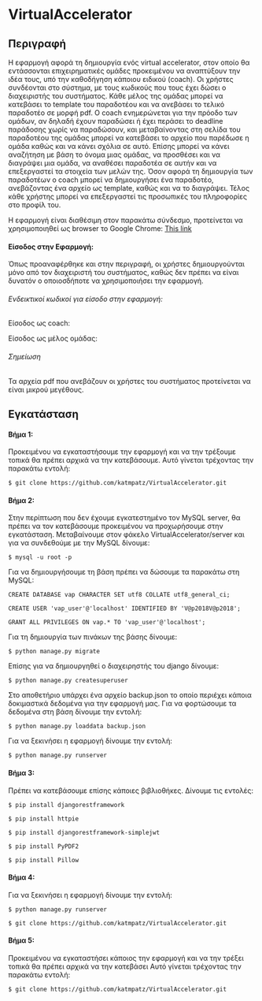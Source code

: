 # VirtualAccelerator

## Περιγραφή
Η εφαρμογή αφορά τη δημιουργία ενός virtual accelerator, στον οποίο θα εντάσσονται επιχειρηματικές ομάδες προκειμένου να αναπτύξουν την ιδέα τους, υπό την καθοδήγηση κάποιου ειδικού (coach). Οι χρήστες συνδέονται στο σύστημα, με τους κωδικούς που τους έχει δώσει ο διαχειριστής του συστήματος. Κάθε μέλος της ομάδας  μπορεί να κατεβάσει το template του παραδοτέου και να ανεβάσει το τελικό παραδοτέο σε μορφή pdf. O coach ενημερώνεται για την πρόοδο των ομάδων, αν δηλαδή έχουν παραδώσει ή έχει περάσει το deadline παράδοσης χωρίς να παραδώσουν, και μεταβαίνοντας στη σελίδα του παραδοτέου της ομάδας μπορεί να κατεβάσει το αρχείο που παρέδωσε η ομάδα καθώς και να κάνει σχόλια σε αυτό. Επίσης μπορεί να κάνει αναζήτηση με βάση το όνομα μιας ομάδας, να προσθέσει και να διαγράψει μια ομάδα, να αναθέσει παραδοτέα σε αυτήν και να επεξεργαστεί τα στοιχεία των μελών της. Όσον αφορά τη δημιουργία των παραδοτέων ο coach μπορεί να δημιουργήσει ένα παραδοτέο, ανεβάζοντας ένα αρχείο ως template, καθώς και να το διαγράψει. Τέλος κάθε χρήστης μπορεί να επεξεργαστεί τις προσωπικές του πληροφορίες στο προφίλ του.

Η εφαρμογή είναι διαθέσιμη στον παρακάτω σύνδεσμο, προτείνεται να χρησιμοποιηθεί ως browser το Google Chrome: [This link](https://snf-843482.vm.okeanos.grnet.gr/users "Accelerator")

#### Είσοδος στην Εφαρμογή:
Όπως προαναφέρθηκε και στην περιγραφή, οι χρήστες δημιουργούνται μόνο από τον διαχειριστή του συστήματος, καθώς δεν πρέπει να είναι δυνατόν ο οποιοσδήποτε να χρησιμοποιήσει την εφαρμογή.

###### Ενδεικτικοί κωδικοί για είσοδο στην εφαρμογή:
Είσοδος ως coach:

Είσοδος ως μέλος ομάδας:

###### Σημείωση
Τα αρχεία pdf που ανεβάζουν οι χρήστες του συστήματος προτείνεται να είναι μικρού μεγέθους.


## Εγκατάσταση
#### Βήμα 1:
Προκειμένου να εγκαταστήσουμε την εφαρμογή και να την τρέξουμε τοπικά θα πρέπει αρχικά να την κατεβάσουμε. Αυτό γίνεται τρέχοντας την παρακάτω εντολή:

```
$ git clone https://github.com/katmpatz/VirtualAccelerator.git
```
#### Βήμα 2:
Στην περίπτωση που δεν έχουμε εγκατεστημένο τον MySQL server, θα πρέπει να τον κατεβάσουμε προκειμένου να προχωρήσουμε στην εγκατάσταση.
Μεταβαίνουμε στον φάκελο VirtualAccelerator/server και για να συνδεθούμε με την MySQL δίνουμε:

```
$ mysql -u root -p
```

Για να δημιουργήσουμε τη βάση πρέπει να δώσουμε τα παρακάτω στη MySQL:

```
CREATE DATABASE vap CHARACTER SET utf8 COLLATE utf8_general_ci;

CREATE USER 'vap_user'@'localhost' IDENTIFIED BY 'V@p2018V@p2018';

GRANT ALL PRIVILEGES ON vap.* TO 'vap_user'@'localhost';

```
Για τη δημιουργία των πινάκων της βάσης δίνουμε:

```
$ python manage.py migrate
```

Επίσης για να δημιουργηθεί ο διαχειρηστής του django δίνουμε:

```
$ python manage.py createsuperuser
```

Στο αποθετήριο υπάρχει ένα αρχείο backup.json το οποίο περιέχει κάποια δοκιμαστικά δεδομένα για την εφαρμογή μας. Για να φορτώσουμε τα δεδομένα στη βάση δίνουμε την εντολή:

```
$ python manage.py loaddata backup.json
```

Για να ξεκινήσει η εφαρμογή δίνουμε την εντολή:

```
$ python manage.py runserver
```

#### Βήμα 3:
Πρέπει να κατεβάσουμε επίσης κάποιες βιβλιοθήκες. Δίνουμε τις εντολές:

```
$ pip install djangorestframework
```

```
$ pip install httpie
```

```
$ pip install djangorestframework-simplejwt
```

```
$ pip install PyPDF2
```

```
$ pip install Pillow
```

#### Βήμα 4:
Για να ξεκινήσει η εφαρμογή δίνουμε την εντολή:

```
$ python manage.py runserver
```

```
$ git clone https://github.com/katmpatz/VirtualAccelerator.git
```
#### Βήμα 5:
Προκειμένου να εγκαταστήσει κάποιος την εφαρμογή και να την τρέξει τοπικά θα πρέπει αρχικά να την κατεβάσει Αυτό γίνεται τρέχοντας την παρακάτω εντολή:

```
$ git clone https://github.com/katmpatz/VirtualAccelerator.git
```

